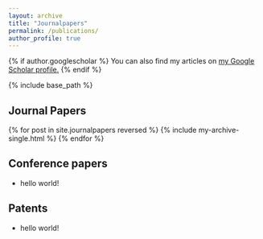```yaml
---
layout: archive
title: "Journalpapers"
permalink: /publications/
author_profile: true
---
```


{% if author.googlescholar %}
  You can also find my articles on <u><a href="{{author.googlescholar}}">my Google Scholar profile</a>.</u>
{% endif %}

{% include base_path %}

Journal Papers
-----------

{% for post in site.journalpapers reversed %}
  {% include my-archive-single.html %}
{% endfor %}

Conference papers
---------
+ hello world!

Patents
-----------

+ hello world!

